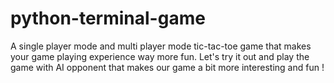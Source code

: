# python-terminal-game
A single player mode and multi player mode tic-tac-toe game that makes your game playing experience way more fun.  Let's try it out and play the game with AI opponent 
that makes our game a bit more interesting and fun !

